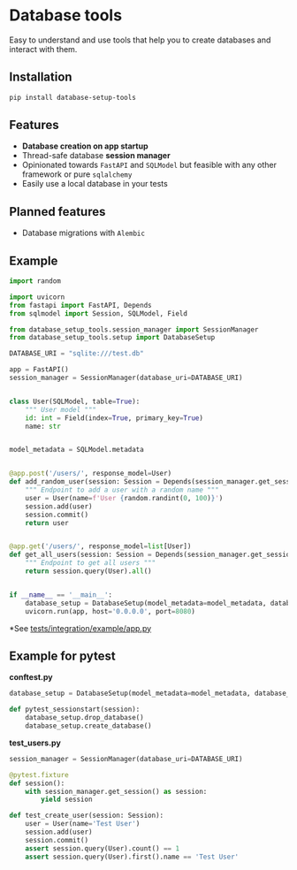 # Database tools

Easy to understand and use tools that help you to create databases and interact with them.

## Installation

```bash
pip install database-setup-tools
```

## Features
- **Database creation on app startup**
- Thread-safe database **session manager**
- Opinionated towards `FastAPI` and `SQLModel` but feasible with any other framework or pure `sqlalchemy`
- Easily use a local database in your tests

## Planned features
- Database migrations with `Alembic`

## Example

```python
import random

import uvicorn
from fastapi import FastAPI, Depends
from sqlmodel import Session, SQLModel, Field

from database_setup_tools.session_manager import SessionManager
from database_setup_tools.setup import DatabaseSetup

DATABASE_URI = "sqlite:///test.db"

app = FastAPI()
session_manager = SessionManager(database_uri=DATABASE_URI)


class User(SQLModel, table=True):
    """ User model """
    id: int = Field(index=True, primary_key=True)
    name: str


model_metadata = SQLModel.metadata


@app.post('/users/', response_model=User)
def add_random_user(session: Session = Depends(session_manager.get_session)):
    """ Endpoint to add a user with a random name """
    user = User(name=f'User {random.randint(0, 100)}')
    session.add(user)
    session.commit()
    return user


@app.get('/users/', response_model=list[User])
def get_all_users(session: Session = Depends(session_manager.get_session)):
    """ Endpoint to get all users """
    return session.query(User).all()


if __name__ == '__main__':
    database_setup = DatabaseSetup(model_metadata=model_metadata, database_uri=DATABASE_URI)
    uvicorn.run(app, host='0.0.0.0', port=8080)
```

 *See  [tests/integration/example/app.py](tests/integration/example/app.py)

## Example for pytest

**conftest.py**
```python
database_setup = DatabaseSetup(model_metadata=model_metadata, database_uri=DATABASE_URI)

def pytest_sessionstart(session):
    database_setup.drop_database()
    database_setup.create_database()
```

**test_users.py**
```python
session_manager = SessionManager(database_uri=DATABASE_URI)

@pytest.fixture
def session():
	with session_manager.get_session() as session:
		yield session

def test_create_user(session: Session):
	user = User(name='Test User')
	session.add(user)
	session.commit()
	assert session.query(User).count() == 1
	assert session.query(User).first().name == 'Test User'
```